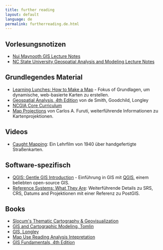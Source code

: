 ```yaml
---
title: further reading
layout: default
language: de
permalink: furtherreading.de.html
---
```


## Vorlesungsnotizen

* [Nui Maynooth GIS Lecture Notes](http://www.nuim.ie/staff/dpringle/gis/lectures.shtml)
* [NC State University Geospatial Analysis and Modeling Lecture Notes](http://courses.ncsu.edu/mea582/common/GIS_anal_lecture/GIS_Anal_Lectall.html)

## Grundlegendes Material

* [Learning Lunches: How to Make a Map](https://github.com/veltman/learninglunches/tree/master/maps) - Fokus of Grundlagen, um dynamische, web-basierte Karten zu erstellen.
* [Geospatial Analysis, 4th Edition](http://www.spatialanalysisonline.com/HTML/index.html) von de Smith, Goodchild, Longley
* [NCGIA Core Curriculum](http://www.geog.ubc.ca/courses/klink/gis.notes/ncgia/toc.html)
* [Map Projections](http://www.progonos.com/furuti/MapProj/Normal/TOC/cartTOC.html) von Carlos A. Furuti, weiterführende Informationen zu Kartenprojektionen.

## Videos

* [Caught Mapping](https://archive.org/details/CaughtMa1940): Ein Lehrfilm von 1940 über handgefertigte Straßenkarten.

## Software-spezifisch

* [QGIS: Gentle GIS Introduction](http://docs.qgis.org/2.2/en/docs/gentle_gis_introduction/index.html) - Einführung in GIS mit [QGIS](http://qgis.org/en/site/), einem beliebten open-source GIS.
* [Reference Systems: What They Are](https://weblogs.java.net/blog/manningpubs/archive/2013/02/13/spatial-reference-system-what-it):  Weiterführende Details zu SRS, CRS, Datums and Projektionen mit einer Referenz zu PostGIS.

## Books

* [Slocum's Thematic Cartography & Geovisualization](http://www.amazon.com/Thematic-Cartography-Geovisualization-3rd-Edition/dp/0132298341)
* [GIS and Cartographic Modeling, Tomlin](http://www.amazon.com/GIS-Cartographic-Modeling-Dana-Tomlin/dp/158948309X)
* [GIS, Longley](http://www.amazon.com/Geographic-Information-Systems-Science-Longley/dp/0470721448)
* [Map Use Reading Analysis Intepretation](http://www.amazon.com/Map-Use-Reading-Analysis-Interpretation/dp/1589482794)
* [GIS Fundamentals, 4th Edition](http://www.paulbolstad.net/gisbook.html)
